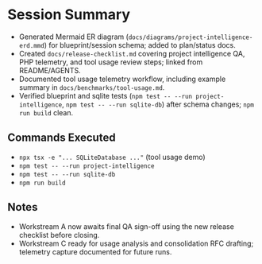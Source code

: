 # Session Summary
- Generated Mermaid ER diagram (`docs/diagrams/project-intelligence-erd.mmd`) for blueprint/session schema; added to plan/status docs.
- Created `docs/release-checklist.md` covering project intelligence QA, PHP telemetry, and tool usage review steps; linked from README/AGENTS.
- Documented tool usage telemetry workflow, including example summary in `docs/benchmarks/tool-usage.md`.
- Verified blueprint and sqlite tests (`npm test -- --run project-intelligence`, `npm test -- --run sqlite-db`) after schema changes; `npm run build` clean.

## Commands Executed
- `npx tsx -e "... SQLiteDatabase ..."` (tool usage demo)
- `npm test -- --run project-intelligence`
- `npm test -- --run sqlite-db`
- `npm run build`

## Notes
- Workstream A now awaits final QA sign-off using the new release checklist before closing.
- Workstream C ready for usage analysis and consolidation RFC drafting; telemetry capture documented for future runs.

